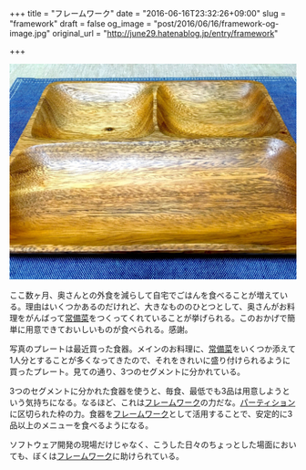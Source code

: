 +++
title = "フレームワーク"
date = "2016-06-16T23:32:26+09:00"
slug = "framework"
draft = false
og_image = "post/2016/06/16/framework-og-image.jpg"
original_url = "http://june29.hatenablog.jp/entry/framework"

+++

<p><span itemscope itemtype="http://schema.org/Photograph"><img src="/post/2016/06/16/framework-20160616230404.jpg" alt="f:id:june29:20160616230404j:plain" title="f:id:june29:20160616230404j:plain" class="hatena-fotolife" itemprop="image"></span></p>

<p>ここ数ヶ月、奥さんとの外食を減らして自宅でごはんを食べることが増えている。理由はいくつかあるのだけれど、大きなもののひとつとして、奥さんがお料理をがんばって<a class="keyword" href="http://d.hatena.ne.jp/keyword/%BE%EF%C8%F7%BA%DA">常備菜</a>をつくってくれていることが挙げられる。このおかげで簡単に用意できておいしいものが食べられる。感謝。</p>

<p>写真のプレートは最近買った食器。メインのお料理に、<a class="keyword" href="http://d.hatena.ne.jp/keyword/%BE%EF%C8%F7%BA%DA">常備菜</a>をいくつか添えて1人分とすることが多くなってきたので、それをきれいに盛り付けられるように買ったプレート。見ての通り、3つのセグメントに分かれている。</p>

<p>3つのセグメントに分かれた食器を使うと、毎食、最低でも3品は用意しようという気持ちになる。なるほど、これは<a class="keyword" href="http://d.hatena.ne.jp/keyword/%A5%D5%A5%EC%A1%BC%A5%E0%A5%EF%A1%BC%A5%AF">フレームワーク</a>の力だな。<a class="keyword" href="http://d.hatena.ne.jp/keyword/%A5%D1%A1%BC%A5%C6%A5%A3%A5%B7%A5%E7%A5%F3">パーティション</a>に区切られた枠の力。食器を<a class="keyword" href="http://d.hatena.ne.jp/keyword/%A5%D5%A5%EC%A1%BC%A5%E0%A5%EF%A1%BC%A5%AF">フレームワーク</a>として活用することで、安定的に3品以上のメニューを食べるようになる。</p>

<p>ソフトウェア開発の現場だけじゃなく、こうした日々のちょっとした場面においても、ぼくは<a class="keyword" href="http://d.hatena.ne.jp/keyword/%A5%D5%A5%EC%A1%BC%A5%E0%A5%EF%A1%BC%A5%AF">フレームワーク</a>に助けられている。</p>